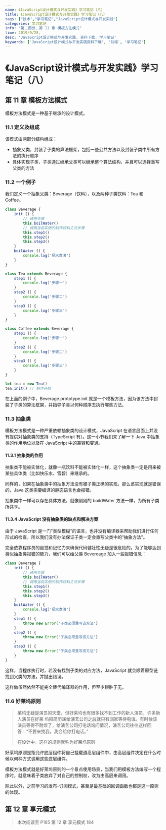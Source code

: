 ```yaml
---
name: 《JavaScript设计模式与开发实践》学习笔记（八）
title: 《JavaScript设计模式与开发实践》学习笔记（八）
tags: ["技术","学习笔记","JavaScript设计模式与开发实践"]
categories: 学习笔记
info: "第二部分、第 11 章 模板方法模式"
time: 2019/9/28,
desc: 'JavaScript设计模式与开发实践, 资料下载, 学习笔记'
keywords: ['JavaScript设计模式与开发实践资料下载', '前端', '学习笔记']
---
```


# 《JavaScript设计模式与开发实践》学习笔记（八）

## 第 11 章 模板方法模式

模板方法模式是一种基于继承的设计模式。

### 11.1 定义及组成

该模式由两部分结构组成：

- 抽象父类，封装了子类的算法框架，包括一些公共方法以及封装子类中所有方法的执行顺序
- 具体实现子类，子类通过继承父类可以继承整个算法结构，并且可以选择重写父类的方法

### 11.2 一个例子

我们定义一个抽象父类：Beverage（饮料），以及两种子类饮料：Tea 和 Coffee。

```javascript
class Beverage {
    init () {
        // 通用步骤
        this.boilWater()
        // 调用当前实例的制作饮料方法步骤
        this.step1()
        this.step2()
        this.step3()
    }
    boilWater () {
        console.log('把水煮沸')
    }
}

class Tea extends Beverage {
    step1 () {
        console.log('步骤一')
    }
    step2 () {
        console.log('步骤二')
    }
    step3 () {
        console.log('步骤三')
    }
}

class Coffee extends Beverage {
    step1 () {
        console.log('步骤一')
    }
    step2 () {
        console.log('步骤二')
    }
    step3 () {
        console.log('步骤三')
    }
}

let tea = new Tea()
tea.init() // 制作开始
```

在上面的例子中，Beverage.prototype.init 就是一个模板方法，因为该方法中封装了子类的算法框架，并指导子类以何种顺序去执行哪些方法。

### 11.3 抽象类

模板方法模式是一种严重依赖抽象类的设计模式，JavaScript 在语言层面上并没有提供对抽象类的支持（TypeScript 有）。这一小节我们来了解一下 Java 中抽象类的作用地位以及在 JavaScript 中的兼容和变通。

#### 11.3.1 抽象类的作用

抽象类不能被实体化，就像一瓶饮料不能被实体化一样，这个抽象类一定是用来被某些具体类（比如快乐水、雪碧）来继承的。

同样的，如果在抽象类中的抽象方法没有被子类正确的实现，那么该实现就是错误的，Java 这类需要编译的静态语言也会报错。

抽象类中一样可以存在具体方法，就像刚刚的 boildWater 方法一样，为所有子类所共享。

#### 11.3.4 JavaScript 没有抽象类的缺点和解决方案

由于 JavaScript 是一门“类型模糊”的语言，也并没有编译器来帮助我们进行任何形式的检查，所以我们没有办法保证子类一定会重写父类中的“抽象方法”。

完全依靠程序员的自觉和记忆力来确保代码健壮性无疑是很危险的，为了能够达到类似抽象类报错的能力，我们可以给父类 Bevereage 加入一些报错信息：

```javascript
class Beverage {
    init () {
        // 通用步骤
        this.boilWater()
        // 调用当前实例的制作饮料方法步骤
        this.step1()
        this.step2()
        this.step3()
    }
    boilWater () {
        console.log('把水煮沸')
    }
    step1 () {
        throw new Error('子类必须重写该方法')
    }
    step2 () {
        throw new Error('子类必须重写该方法')
    }
    step3 () {
        throw new Error('子类必须重写该方法')
    }
}
```

这样，当程序执行时，若没有找到子类的对应方法，JavaScript 就会顺着原型链找到父类的方法，并抛出错误。

这样做虽然依然不能完全替代编译器的作用，但至少聊胜于无。

### 11.6 好莱坞原则

> 莱坞无疑是演员的天堂，但好莱坞也有很多找不到工作的新人演员，许多新人演员在好莱
> 坞把简历递给演艺公司之后就只有回家等待电话。有时候该演员等得不耐烦了，给演艺公司打电话询问情况，演艺公司往往这样回答：“不要来找我，我会给你打电话。” 
>
> 在设计中，这样的规则就称为好莱坞原则 

好莱坞原则是指允许底层组件将自己挂载道高层组件中，由高层组件决定在什么时候以何种方式调用这些底层组件。

模板方法模式就是好莱坞原则的一个景点使用场景，当我们用模板方法编写一个程序时，就意味着子类放弃了对自己的控制权，改为由高层来调用。

除此以外，之前学习的发布-订阅模式，甚至是最基础的回调函数也都是这一原则的体现。

## 第 12 章 享元模式





> 本次阅读至 P165 第 12 章 享元模式 184

